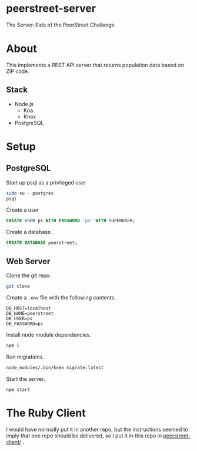 # peerstreet-server

The Server-Side of the PeerStreet Challenge

# About

This implements a REST API server that returns population data based on ZIP code.

## Stack

* Node.js
    * Koa
    * Knex
* PostgreSQL

# Setup

## PostgreSQL

Start up psql as a privileged user

```sh
sudo su - postgres
psql
```

Create a user

```sql
CREATE USER ps WITH PASSWORD 'ps' WITH SUPERUSER;

```
Create a database.

```sql
CREATE DATABASE peerstreet;
```

## Web Server

Clone the git repo.

```sh
git clone
```

Create a `.env` file with the following contents.

```
DB_HOST=localhost
DB_NAME=peerstreet
DB_USER=ps
DB_PASSWORD=ps
```

Install node module dependencies.

```sh
npm i
```

Run migrations.

```sh
node_modules/.bin/knex migrate:latest
```

Start the server.

```
npm start
```


# The Ruby Client

I would have normally put it in another repo, but the instructions seemed to imply that one repo
should be delivered, so I put it in this repo in [peerstreet-client/](./peerstreet-client/) .
